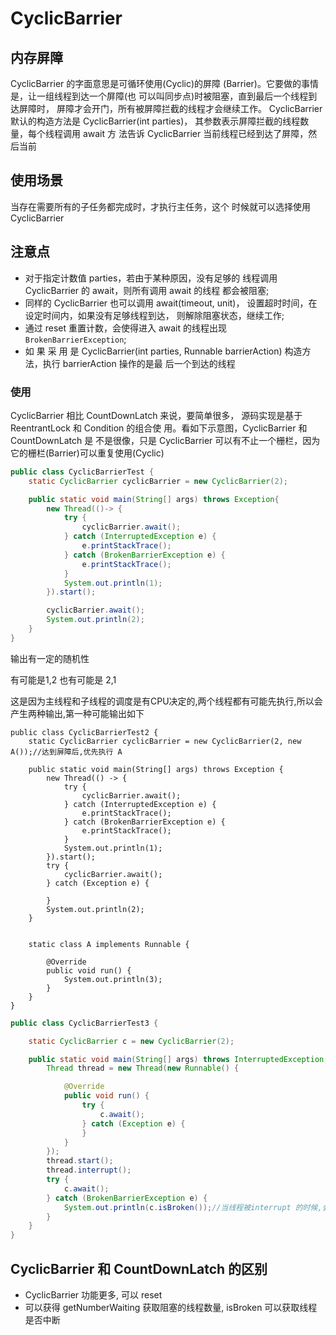 # CyclicBarrier

## 内存屏障

CyclicBarrier 的字面意思是可循环使用(Cyclic)的屏障 (Barrier)。它要做的事情是，让一组线程到达一个屏障(也 可以叫同步点)时被阻塞，直到最后一个线程到达屏障时， 屏障才会开门，所有被屏障拦截的线程才会继续工作。 CyclicBarrier 默认的构造方法是 CyclicBarrier(int parties)， 其参数表示屏障拦截的线程数量，每个线程调用 await 方 法告诉 CyclicBarrier 当前线程已经到达了屏障，然后当前

## 使用场景

当存在需要所有的子任务都完成时，才执行主任务，这个 时候就可以选择使用 CyclicBarrier

## 注意点

- 对于指定计数值 parties，若由于某种原因，没有足够的 线程调用 CyclicBarrier 的 await，则所有调用 await 的线程 都会被阻塞;
- 同样的 CyclicBarrier 也可以调用 await(timeout, unit)， 设置超时时间，在设定时间内，如果没有足够线程到达， 则解除阻塞状态，继续工作;
- 通过 reset 重置计数，会使得进入 await 的线程出现 `BrokenBarrierException`;
- 如 果 采 用 是 CyclicBarrier(int parties, Runnable barrierAction) 构造方法，执行 barrierAction 操作的是最 后一个到达的线程

### 使用

CyclicBarrier 相比 CountDownLatch 来说，要简单很多， 源码实现是基于 ReentrantLock 和 Condition 的组合使 用。看如下示意图，CyclicBarrier 和 CountDownLatch 是 不是很像，只是 CyclicBarrier 可以有不止一个栅栏，因为 它的栅栏(Barrier)可以重复使用(Cyclic)



```java
public class CyclicBarrierTest {
    static CyclicBarrier cyclicBarrier = new CyclicBarrier(2);

    public static void main(String[] args) throws Exception{
        new Thread(()-> {
            try {
                cyclicBarrier.await();
            } catch (InterruptedException e) {
                e.printStackTrace();
            } catch (BrokenBarrierException e) {
                e.printStackTrace();
            }
            System.out.println(1);
        }).start();

        cyclicBarrier.await();
        System.out.println(2);
    }
}
```

输出有一定的随机性

有可能是1,2 也有可能是 2,1

这是因为主线程和子线程的调度是有CPU决定的,两个线程都有可能先执行,所以会产生两种输出,第一种可能输出如下

```
public class CyclicBarrierTest2 {
    static CyclicBarrier cyclicBarrier = new CyclicBarrier(2, new A());//达到屏障后,优先执行 A

    public static void main(String[] args) throws Exception {
        new Thread(() -> {
            try {
                cyclicBarrier.await();
            } catch (InterruptedException e) {
                e.printStackTrace();
            } catch (BrokenBarrierException e) {
                e.printStackTrace();
            }
            System.out.println(1);
        }).start();
        try {
            cyclicBarrier.await();
        } catch (Exception e) {

        }
        System.out.println(2);
    }


    static class A implements Runnable {

        @Override
        public void run() {
            System.out.println(3);
        }
    }
}

```

```java
public class CyclicBarrierTest3 {

    static CyclicBarrier c = new CyclicBarrier(2);

    public static void main(String[] args) throws InterruptedException, BrokenBarrierException {
        Thread thread = new Thread(new Runnable() {

            @Override
            public void run() {
                try {
                    c.await();
                } catch (Exception e) {
                }
            }
        });
        thread.start();
        thread.interrupt();
        try {
            c.await();
        } catch (BrokenBarrierException e) {
            System.out.println(c.isBroken());//当线程被interrupt 的时候,会抛出异常
        }
    }
}
```

## CyclicBarrier 和 CountDownLatch 的区别

- CyclicBarrier 功能更多, 可以 reset
- 可以获得 getNumberWaiting 获取阻塞的线程数量, isBroken 可以获取线程是否中断